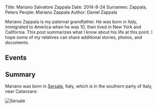 Title: Mariano Salvatore Zappala
Date: 2014-8-24
Surnames: Zappala, Peters
People: Mariano Zappala
Author: Daniel Zappala

Mariano Zappala is my paternal grandfather. He was born in Italy,
immigrated to America when he was 10, then lived in New York and
California. This post summarizes what I know about his life at this
point. I hope some of my relatives can share additional stories,
photos, and documents.

<!-- PELICAN_END_SUMMARY -->

## Events

## Summary

Mariano was born in [Sersale](http://en.wikipedia.org/wiki/Sersale),
Italy, which is in the southern party of Italy, near Catanzaro:

![Sersale](/images/places/sersale.png)

